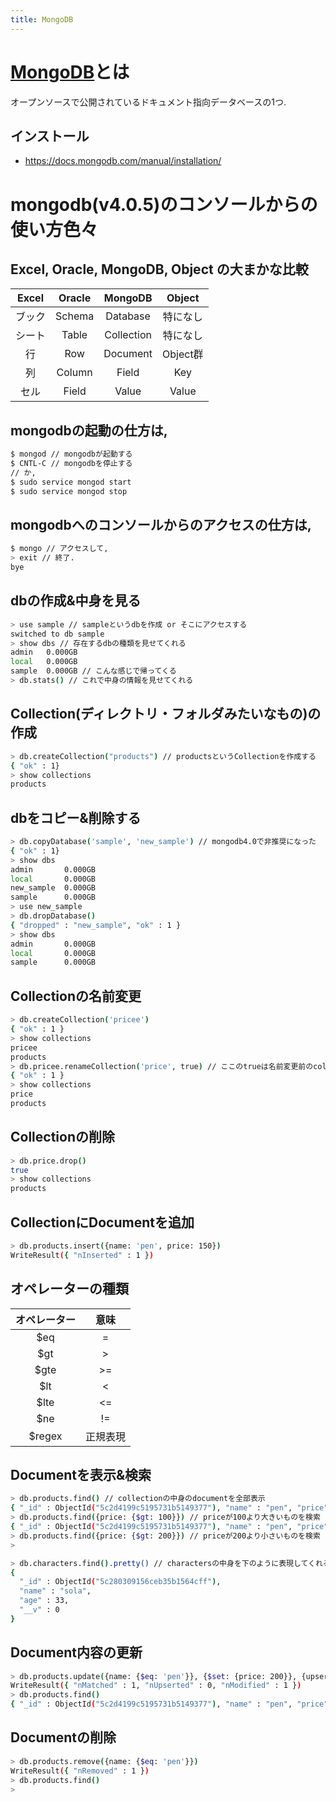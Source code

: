 ```yaml
---
title: MongoDB
---
```

# [MongoDB](https://github.com/mongodb/mongo)とは
オープンソースで公開されているドキュメント指向データベースの1つ.

## インストール

- https://docs.mongodb.com/manual/installation/

# mongodb(v4.0.5)のコンソールからの使い方色々

## Excel, Oracle, MongoDB, Object の大まかな比較

| Excel | Oracle | MongoDB | Object |
|:---:|:---:|:---:|:---:|
| ブック | Schema | Database | 特になし |
| シート | Table | Collection | 特になし |
| 行 | Row | Document | Object群 |
| 列 | Column | Field | Key |
| セル | Field | Value | Value |


## mongodbの起動の仕方は,
```bash
$ mongod // mongodbが起動する
$ CNTL-C // mongodbを停止する
// か,
$ sudo service mongod start
$ sudo service mongod stop
```

## mongodbへのコンソールからのアクセスの仕方は,
```bash
$ mongo // アクセスして,
> exit // 終了.
bye
```

## dbの作成&中身を見る
```bash
> use sample // sampleというdbを作成 or そこにアクセスする
switched to db sample
> show dbs // 存在するdbの種類を見せてくれる
admin   0.000GB
local   0.000GB
sample  0.000GB // こんな感じで帰ってくる
> db.stats() // これで中身の情報を見せてくれる
```

## Collection(ディレクトリ・フォルダみたいなもの)の作成
```bash
> db.createCollection("products") // productsというCollectionを作成する
{ "ok" : 1}
> show collections
products
```

## dbをコピー&削除する
```bash
> db.copyDatabase('sample', 'new_sample') // mongodb4.0で非推奨になった
{ "ok" : 1}
> show dbs
admin       0.000GB
local       0.000GB
new_sample  0.000GB
sample      0.000GB
> use new_sample
> db.dropDatabase()
{ "dropped" : "new_sample", "ok" : 1 }
> show dbs
admin       0.000GB
local       0.000GB
sample      0.000GB
```

## Collectionの名前変更
```bash
> db.createCollection('pricee')
{ "ok" : 1 }
> show collections
pricee
products
> db.pricee.renameCollection('price', true) // ここのtrueは名前変更前のcollectionは削除するということ
{ "ok" : 1 }
> show collections
price
products
```

## Collectionの削除
```bash
> db.price.drop()
true
> show collections
products
```

## CollectionにDocumentを追加
```bash
> db.products.insert({name: 'pen', price: 150})
WriteResult({ "nInserted" : 1 })
```

## オペレーターの種類
| オペレーター | 意味 |
|:---:|:---:|
| $eq | = |
| $gt | > |
| $gte | >= |
| $lt | < |
| $lte | <= |
| $ne | != |
| $regex | 正規表現 |

## Documentを表示&検索
```bash
> db.products.find() // collectionの中身のdocumentを全部表示
{ "_id" : ObjectId("5c2d4199c5195731b5149377"), "name" : "pen", "price" : 150 }
> db.products.find({price: {$gt: 100}}) // priceが100より大きいものを検索
{ "_id" : ObjectId("5c2d4199c5195731b5149377"), "name" : "pen", "price" : 150 }
> db.products.find({price: {$gt: 200}}) // priceが200より小さいものを検索
>
```
```bash
> db.characters.find().pretty() // charactersの中身を下のように表現してくれる
{
  "_id" : ObjectId("5c280309156ceb35b1564cff"),
  "name" : "sola",
  "age" : 33,
  "__v" : 0
}
```

## Document内容の更新
```bash
> db.products.update({name: {$eq: 'pen'}}, {$set: {price: 200}}, {upsert: false, multi: true})
WriteResult({ "nMatched" : 1, "nUpserted" : 0, "nModified" : 1 })
> db.products.find()
{ "_id" : ObjectId("5c2d4199c5195731b5149377"), "name" : "pen", "price" : 200 }
```

## Documentの削除
```bash
> db.products.remove({name: {$eq: 'pen'}})
WriteResult({ "nRemoved" : 1 })
> db.products.find()
>
```
